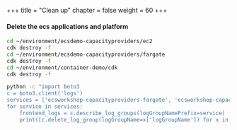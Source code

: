 +++
title = "Clean up"
chapter = false
weight = 60
+++

#### Delete the ecs applications and platform
```bash
cd ~/environment/ecsdemo-capacityproviders/ec2
cdk destroy -f
cd ~/environment/ecsdemo-capacityproviders/fargate
cdk destroy -f
cd ~/environment/container-demo/cdk
cdk destroy -f
```

```bash
python -c "import boto3
c = boto3.client('logs')
services = ['ecsworkshop-capacityproviders-fargate', 'ecsworkshop-capacityproviders-ec2']
for service in services:
    frontend_logs = c.describe_log_groups(logGroupNamePrefix=service)
    print([c.delete_log_group(logGroupName=x['logGroupName']) for x in frontend_logs['logGroups']])"
```